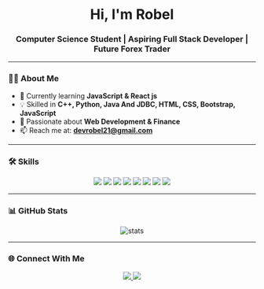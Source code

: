 <h1 align="center">Hi, I'm Robel</h1>
<h3 align="center">Computer Science Student | Aspiring Full Stack Developer | Future Forex Trader</h3>

---

### 👨‍💻 About Me  
- 🌱 Currently learning **JavaScript & React js**  
- 💡 Skilled in **C++, Python, Java And JDBC, HTML, CSS, Bootstrap, JavaScript**  
- 🚀 Passionate about **Web Development & Finance**  
- 📫 Reach me at: **devrobel21@gmail.com**  

---

### 🛠 Skills
<p align="center">
  <img src="https://img.shields.io/badge/C++-00599C?style=for-the-badge&logo=c%2B%2B&logoColor=white"/>
  <img src="https://img.shields.io/badge/Python-3776AB?style=for-the-badge&logo=python&logoColor=yellow"/>
  <img src="https://img.shields.io/badge/Java-007396?style=for-the-badge&logo=java&logoColor=white"/>
  <img src="https://img.shields.io/badge/HTML5-E34F26?style=for-the-badge&logo=html5&logoColor=white"/>
  <img src="https://img.shields.io/badge/CSS3-1572B6?style=for-the-badge&logo=css3&logoColor=white"/>
  <img src="https://img.shields.io/badge/Bootstrap-7952B3?style=for-the-badge&logo=bootstrap&logoColor=white"/>
  <img src="https://img.shields.io/badge/JavaScript-F7DF1E?style=for-the-badge&logo=javascript&logoColor=black"/>
  <img src="https://img.shields.io/badge/React-20232A?style=for-the-badge&logo=react&logoColor=61DAFB"/>
</p>

---


### 📊 GitHub Stats
<p align="center">
  <img src="https://github-readme-stats.vercel.app/api?username=robel-tesfu&show_icons=true&theme=github_dark" alt="stats" />
</p>

---

### 🌐 Connect With Me
<p align="center">
  <a href="https://linkedin.com/in/Robel Tesfu" target="blank">
    <img src="https://img.shields.io/badge/LinkedIn-0A66C2?style=for-the-badge&logo=linkedin&logoColor=white"/>
  </a>
  <a href="mailto:devrobel21@gmail.com">
    <img src="https://img.shields.io/badge/Email-D14836?style=for-the-badge&logo=gmail&logoColor=white"/>
  </a>
</p>



<!--
